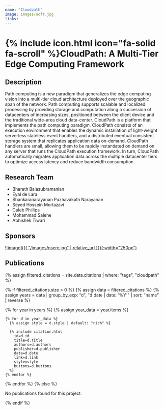 ```yaml
---
name: "Cloudpath"
image: images/uoft.jpg
links:
---
```


# {% include icon.html icon="fa-solid fa-scroll" %}CloudPath: A Multi-Tier Edge Computing Framework

## Description

Path computing is a new paradigm that generalizes the edge computing vision into a multi-tier cloud architecture deployed over the geographic span of the network. Path computing supports scalable and localized processing by providing storage and computation along a succession of datacenters of increasing sizes, positioned between the client device and the traditional wide-area cloud data-center. CloudPath is a platform that implements the path computing paradigm. CloudPath consists of an execution environment that enables the dynamic installation of light-weight serverless stateless event handlers, and a distributed eventual consistent storage system that replicates application data on-demand. CloudPath handlers are small, allowing them to be rapidly instantiated on demand on any server that runs the CloudPath execution framework. In turn, CloudPath automatically migrates application data across the multiple datacenter tiers to optimize access latency and reduce bandwidth consumption.

## Research Team

- Bharath Balasubramanian
- Eyal de Lara
- Shankaranarayanan Puzhavakath Narayanan 
- Seyed Hossein Mortazavi
- Caleb Phillips
- Mohammad Salehe
- Abhishek Tiwari
 
## Sponsors

[![image]({{ "/images/nserc.jpg" | relative_url }}){:width="250px"}](https://www.nserc-crsng.gc.ca/)

## Publications

{% assign filtered_citations = site.data.citations | where: "tags", "cloudpath" %}

{% if filtered_citations.size > 0 %}
  {% assign data = filtered_citations %}
  {% assign years = data | group_by_exp: "d", "d.date | date: '%Y'" | sort: "name" | reverse %}

  {% for year in years %}
    {% assign year_data = year.items %}


    {% for d in year_data %}
      {% assign style = d.style | default: "rich" %}

      {% include citation.html 
        id=d.id 
        title=d.title 
        authors=d.authors 
        publisher=d.publisher 
        date=d.date 
        link=d.link 
        style=style 
        buttons=d.buttons 
      %}
    {% endfor %}
  {% endfor %}
{% else %}
  <p>No publications found for this project.</p>
{% endif %}

